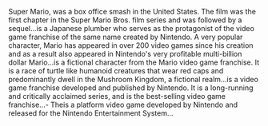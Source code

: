 [category]: <> (Philosophy)
[date]: <> (2021/07/11)
[title]: <> (Mario)
Super Mario, was a  box office smash in the United States. The film was the first chapter in the Super Mario Bros. film series and was followed by a sequel...is a Japanese plumber who serves as the protagonist of the video game franchise of the same name created by Nintendo. A very popular character, Mario has appeared in over 200 video games since his creation and as a result also appeared in Nintendo's very profitable multi-billion dollar Mario...is a fictional character from the Mario video game franchise. It is a race of turtle like humanoid creatures that wear red caps and predominantly dwell in the Mushroom Kingdom, a fictional realm...is a video game franchise developed and published by Nintendo. It is a long-running and critically acclaimed series, and is the best-selling video game franchise...- Theis a platform video game developed by Nintendo and released for the Nintendo Entertainment System...